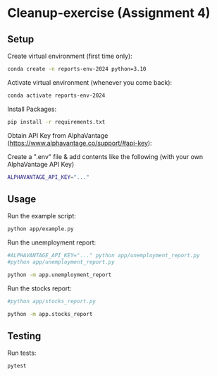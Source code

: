 # Cleanup-exercise (Assignment 4)


## Setup

Create virtual environment (first time only):

```sh
conda create -n reports-env-2024 python=3.10
```

Activate virtual environment (whenever you come back):

```sh
conda activate reports-env-2024
```

Install Packages:

```sh
pip install -r requirements.txt
```

Obtain API Key from AlphaVantage (https://www.alphavantage.co/support/#api-key):

Create a ".env" file & add contents like the following (with your own AlphaVantage API Key)

```sh
ALPHAVANTAGE_API_KEY="..."
```



## Usage

Run the example script:

```sh
python app/example.py
```

Run the unemployment report:

```sh
#ALPHAVANTAGE_API_KEY="..." python app/unemployment_report.py
#python app/unemployment_report.py

python -m app.unemployment_report
```

Run the stocks report:

```sh
#python app/stocks_report.py

python -m app.stocks_report
```



## Testing

Run tests:

```sh
pytest
```
